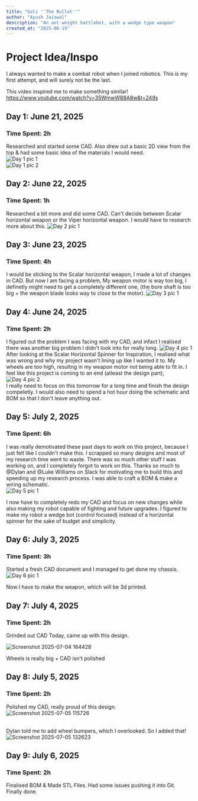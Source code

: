```yaml
---
title: "Goli ''The Bullet''"
author: "Ayush Jaiswal"
description: "An ant weight battlebot, with a wedge type weapon"
created_at: "2025-06-19"
---
```


# Project Idea/Inspo
I always wanted to make a combat robot when I joined robotics. This is my first attempt, and will surely not be the last.

This video inspired me to make something similar! <br>
https://www.youtube.com/watch?v=35WmwW88A8w&t=249s 

## Day 1: June 21, 2025

### Time Spent: 2h
Researched and started some CAD. Also drew out a basic 2D view from the top & had some basic idea of the materials I would need. <br>
![Day 1 pic 1](https://github.com/user-attachments/assets/a1ccc151-1431-475e-b138-01aebd3c88b8)
<br>
![Day 1 pic 2](https://github.com/user-attachments/assets/a4174d4f-db63-42c6-aa68-16ba169ad71c)

## Day 2: June 22, 2025

### Time Spent: 1h
Researched a bit more and did some CAD. Can't decide between Scalar horizontal weapon or the Viper horizontal weapon. I would have to research more about this.
![Day 2 pic 1](https://github.com/user-attachments/assets/59371b53-4ee0-43b6-97b6-88b14689f255)

## Day 3: June 23, 2025

### Time Spent: 4h
I would be sticking to the Scalar horizontal weapon, I made a lot of changes in CAD. But now I am facing a problem, My weapon motor is way too big, I definetly might need to get a completely different one, (the bore shaft is too big + the weapon blade looks way to close to the motor).
![Day 3 pic 1](https://github.com/user-attachments/assets/d2431689-6921-4c5f-8d1f-7d337ed4d636)

## Day 4: June 24, 2025

### Time Spent: 2h
I figured out the problem I was facing with my CAD, and infact I realised there was another big problem I didn't look into for really long.
![Day 4 pic 1](https://github.com/user-attachments/assets/f899f29c-f766-4d26-9ac5-1f3364d5370d) <br> 
After looking at the Scalar Horizontal Spinner for Inspiration, I realised what was wrong and why my project wasn't lining up like I wanted it to. My wheels are too high, resultng in my weapon motor not being able to fit in. I feel like this project is coming to an end (atleast the design part),
![Day 4 pic 2](https://github.com/user-attachments/assets/ae7475ad-8dbe-4365-aac2-ed359cf1933f) <br>
I really need to focus on this tomorrow for a long time and finish the design compeletly. I would also need to spend a hot hour doing the schematic and BOM so that I don't leave anything out.

## Day 5: July 2, 2025

### Time Spent: 6h
I was really demotivated these past days to work on this project, because I just felt like I couldn't make this. I scrapped so many designs and most of my research time went to waste. There was so much other stuff I was working on, and I completely forgot to work on this. Thanks so much to @Dylan and @Luke Williams on Slack for motivating me to build this and speeding up my research process. I was able to craft a BOM & make a wiring schematic. <br>
![Day 5 pic 1](https://github.com/user-attachments/assets/a296ad94-adf8-4c89-a57c-34ca83b4d569) <br>

I now have to completely redo my CAD and focus on new changes while also making my robot capable of fighting and future upgrades. I figured to make my robot a wedge bot (control focused) instead of a horizontal spinner for the sake of budget and simplicity.

## Day 6: July 3, 2025

### Time Spent: 3h
Started a fresh CAD document and I managed to get done my chassis. <br>
![Day 6 pic 1](https://github.com/user-attachments/assets/35538ba0-683c-411a-80b9-4f40a53cfbb5) <br>

Now I have to make the weapon, which will be 3d printed.

## Day 7: July 4, 2025

### Time Spent: 2h 
Grinded out CAD Today, came up with this design. 

![Screenshot 2025-07-04 164428](https://github.com/user-attachments/assets/d20e96d6-2ead-4bd0-bbbe-9b6b99af13d0) <br>

Wheels is really big + CAD isn't polished

## Day 8: July 5, 2025

### Time Spent: 2h
Polished my CAD, really proud of this design. 
![Screenshot 2025-07-05 115726](https://github.com/user-attachments/assets/9ec766ea-33c3-409d-a94b-3132148d66bf)

<br> Dylan told me to add wheel bumpers, which I overlooked. So I added that!
![Screenshot 2025-07-05 132623](https://github.com/user-attachments/assets/8c7ad36a-e948-43cf-bbc7-3ea06ad99cd8)

## Day 9: July 6, 2025
### Time Spent: 2h

Finalised BOM & Made STL Files. Had some issues pushing it into Git. Finally done.



